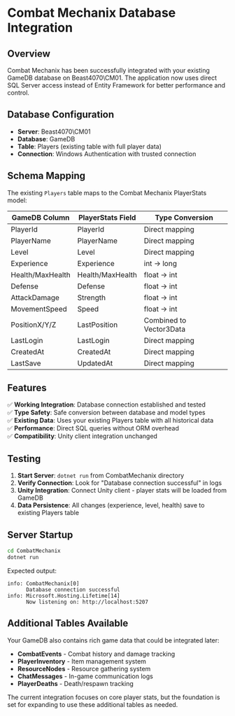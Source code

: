 # Combat Mechanix Database Integration

## Overview
Combat Mechanix has been successfully integrated with your existing GameDB database on Beast4070\CM01. The application now uses direct SQL Server access instead of Entity Framework for better performance and control.

## Database Configuration
- **Server**: Beast4070\CM01
- **Database**: GameDB  
- **Table**: Players (existing table with full player data)
- **Connection**: Windows Authentication with trusted connection

## Schema Mapping
The existing `Players` table maps to the Combat Mechanix PlayerStats model:

| GameDB Column | PlayerStats Field | Type Conversion |
|--------------|-------------------|----------------|
| PlayerId | PlayerId | Direct mapping |
| PlayerName | PlayerName | Direct mapping |
| Level | Level | Direct mapping |
| Experience | Experience | int → long |
| Health/MaxHealth | Health/MaxHealth | float → int |
| Defense | Defense | float → int |
| AttackDamage | Strength | float → int |
| MovementSpeed | Speed | float → int |
| PositionX/Y/Z | LastPosition | Combined to Vector3Data |
| LastLogin | LastLogin | Direct mapping |
| CreatedAt | CreatedAt | Direct mapping |
| LastSave | UpdatedAt | Direct mapping |

## Features
✅ **Working Integration**: Database connection established and tested  
✅ **Type Safety**: Safe conversion between database and model types  
✅ **Existing Data**: Uses your existing Players table with all historical data  
✅ **Performance**: Direct SQL queries without ORM overhead  
✅ **Compatibility**: Unity client integration unchanged  

## Testing
1. **Start Server**: `dotnet run` from CombatMechanix directory
2. **Verify Connection**: Look for "Database connection successful" in logs
3. **Unity Integration**: Connect Unity client - player stats will be loaded from GameDB
4. **Data Persistence**: All changes (experience, level, health) save to existing Players table

## Server Startup
```bash
cd CombatMechanix
dotnet run
```

Expected output:
```
info: CombatMechanix[0]
      Database connection successful
info: Microsoft.Hosting.Lifetime[14]
      Now listening on: http://localhost:5207
```

## Additional Tables Available
Your GameDB also contains rich game data that could be integrated later:
- **CombatEvents** - Combat history and damage tracking
- **PlayerInventory** - Item management system  
- **ResourceNodes** - Resource gathering system
- **ChatMessages** - In-game communication logs
- **PlayerDeaths** - Death/respawn tracking

The current integration focuses on core player stats, but the foundation is set for expanding to use these additional tables as needed.